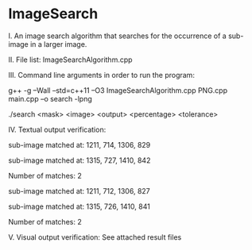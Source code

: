 # ImageSearch
I. An image search algorithm that searches for the occurrence of a sub-image in a larger image. 

II. File list: ImageSearchAlgorithm.cpp

III. Command line arguments in order to run the program:

g++ -g –Wall –std=c++11 –O3 ImageSearchAlgorithm.cpp PNG.cpp main.cpp –o search -lpng

./search &lt;mask&gt; &lt;image&gt; &lt;output&gt; &lt;percentage&gt; &lt;tolerance&gt;

IV. Textual output verification:

sub-image matched at: 1211, 714, 1306, 829

sub-image matched at: 1315, 727, 1410, 842

Number of matches: 2	


sub-image matched at: 1211, 712, 1306, 827

sub-image matched at: 1315, 726, 1410, 841

Number of matches: 2

V. Visual output verification: See attached result files
